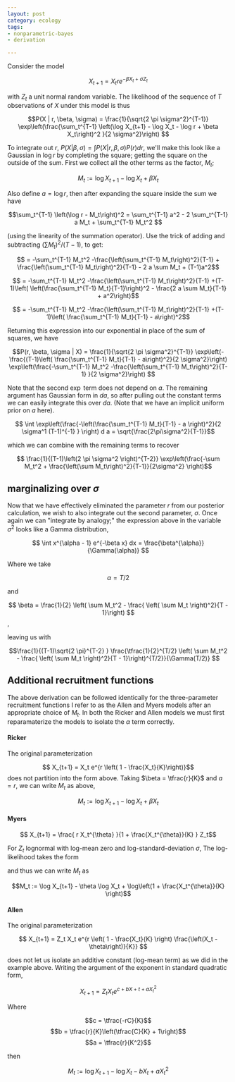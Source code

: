 ```yaml
---
layout: post
category: ecology
tags:
- nonparametric-bayes
- derivation

---
```


Consider the model

$$ X_{t+1} = X_t r e^{-\beta X_t + \sigma Z_t } $$

with $Z_t$ a unit normal random variable.  The likelihood of the sequence of $T$ observations of $X$ under this model is thus

$$P(X | r, \beta, \sigma) = \frac{1}{\sqrt{2 \pi \sigma^2}^{T-1}} \exp\left(\frac{\sum_t^{T-1} \left(\log X_{t+1} - \log X_t - \log r + \beta X_t\right)^2 }{2 \sigma^2}\right) $$

To integrate out $r$, $P(X | \beta, \sigma) = \int P(X | r, \beta, \sigma ) P(r) dr$, we'll make this look like a Gaussian in $\log r$ by completing the square; getting the square on the outside of the sum. First we collect all the other terms as the factor, $M_t$;

$$M_t := \log X_{t+1} - \log X_t + \beta X_t$$

Also define $a = \log r$, then after expanding the square inside the sum we have

$$\sum_t^{T-1} \left(\log r - M_t\right)^2 = \sum_t^{T-1} a^2 - 2 \sum_t^{T-1} a M_t + \sum_t^{T-1} M_t^2 $$

(using the linearity of the summation operator). Use the trick of adding and subtracting $\left( \sum M_t \right)^2/(T-1)$, to get:

$$ = -\sum_t^{T-1} M_t^2 -\frac{\left(\sum_t^{T-1} M_t\right)^2}{T-1}  + \frac{\left(\sum_t^{T-1} M_t\right)^2}{T-1} - 2 a \sum M_t + (T-1)a^2$$

$$ =  -\sum_t^{T-1} M_t^2 -\frac{\left(\sum_t^{T-1} M_t\right)^2}{T-1}  +(T-1)\left( \left(\frac{\sum_t^{T-1} M_t}{T-1}\right)^2 - \frac{2 a \sum M_t}{T-1} + a^2\right)$$

$$ = -\sum_t^{T-1} M_t^2 -\frac{\left(\sum_t^{T-1} M_t\right)^2}{T-1}  +(T-1)\left( \frac{\sum_t^{T-1} M_t}{T-1} - a\right)^2$$


Returning this expression into our exponential in place of the sum of squares, we have 

$$P(r, \beta, \sigma | X) = \frac{1}{\sqrt{2 \pi \sigma^2}^{T-1}} \exp\left(-\frac{(T-1)\left( \frac{\sum_t^{T-1} M_t}{T-1} - a\right)^2}{2 \sigma^2}\right) \exp\left(\frac{-\sum_t^{T-1} M_t^2 -\frac{\left(\sum_t^{T-1} M_t\right)^2}{T-1} }{2 \sigma^2}\right) $$


Note that the second $\exp$ term does not depend on $a$. The remaining argument has Gaussian form in $da$, so after pulling out the constant terms we can easily integrate this over $da$.  (Note that we have an implicit uniform prior on $a$ here).

$$ \int \exp\left(\frac{-\left(\frac{\sum_t^{T-1} M_t}{T-1} - a \right)^2}{2 \sigma^1 (T-1)^{-1} } \right) d a  = \sqrt{\frac{2\pi\sigma^2}{T-1}}$$

which we can combine with the remaining terms to recover

$$ \frac{1}{(T-1)\left(2 \pi \sigma^2 \right)^{T-2}} \exp\left(\frac{-\sum M_t^2 + \frac{\left(\sum M_t\right)^2}{T-1}}{2\sigma^2} \right)$$ 


## marginalizing over $\sigma$

Now that we have effectively eliminated the parameter $r$ from our posterior calculation, we wish to also integrate out the second parameter, $\sigma$.  Once again we can "integrate by analogy;" the expression above in the variable $\sigma^2$ looks like a Gamma distribution,

$$ \int x^{\alpha - 1} e^{-\beta x} dx = \frac{\beta^{\alpha}}{\Gamma(\alpha)} $$ 

Where we take

$$ \alpha = T/2$$

and 

$$ \beta = \frac{1}{2} \left( \sum M_t^2 - \frac{ \left( \sum M_t \right)^2}{T - 1}\right) $$,

leaving us with 

$$\frac{1}{(T-1)\sqrt{2 \pi}^{T-2} } \frac{\tfrac{1}{2}^{T/2} \left( \sum M_t^2 - \frac{ \left( \sum M_t \right)^2}{T - 1}\right)^{T/2}}{\Gamma(T/2)} $$


## Additional recruitment functions

The above derivation can be followed identically for the three-parameter recruitment functions I refer to as the Allen and Myers models after an appropriate choice of $M_t$.  In both the Ricker and Allen models we must first reparamaterize the models to isolate the $\alpha$ term correctly.  

#### Ricker 

The original parameterization

$$ X_{t+1} = X_t e^{r \left( 1 - \frac{X_t}{K}\right)}$$ does not partition into the form above. Taking $\beta =  \tfrac{r}{K}$ and $a = r$, we can write $M_t$ as above,

$$M_t := \log X_{t+1} - \log X_t + \beta X_t$$


#### Myers

$$ X_{t+1} = \frac{ r X_t^{\theta} }{1 + \frac{X_t^{\theta}}{K} } Z_t$$

For $Z_t$ lognormal with log-mean zero and log-standard-deviation $\sigma$, The log-likelihood takes the form

and thus we can write $M_t$ as 

$$M_t := \log X_{t+1} - \theta \log X_t + \log\left(1 +  \frac{X_t^{\theta}}{K} \right)$$

#### Allen 

The original parameterization

$$ X_{t+1} = Z_t X_t e^{r \left( 1 - \frac{X_t}{K} \right) \frac{\left(X_t - \theta\right)}{K}} $$

does not let us isolate an additive constant (log-mean term) as we did in the example above. Writing the argument of the exponent in standard quadratic form,

$$ X_{t+1} = Z_t X_t e^{c + b X+t + a X_t^2} $$ 

Where 

$$c = \tfrac{-rC}{K}$$
$$b = \tfrac{r}{K}\left(\tfrac{C}{K} + 1\right)$$
$$a = \tfrac{r}{K^2}$$

then 

$$M_t := \log X_{t+1} - \log X_t - b X_t + a X_t^2 $$  
